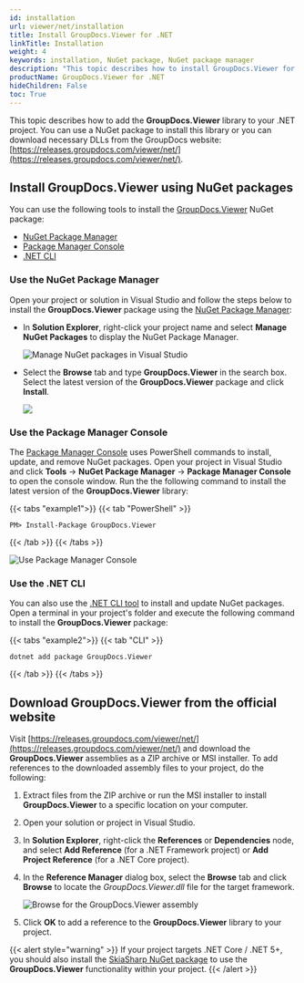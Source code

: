 ```yaml
---
id: installation
url: viewer/net/installation
title: Install GroupDocs.Viewer for .NET
linkTitle: Installation
weight: 4
keywords: installation, NuGet package, NuGet package manager
description: "This topic describes how to install GroupDocs.Viewer for .NET."
productName: GroupDocs.Viewer for .NET
hideChildren: False
toc: True
---
```

This topic describes how to add the **GroupDocs.Viewer** library to your .NET project. You can use a NuGet package to install this library or you can download necessary DLLs from the GroupDocs website: [https://releases.groupdocs.com/viewer/net/](https://releases.groupdocs.com/viewer/net/).

## Install GroupDocs.Viewer using NuGet packages

You can use the following tools to install the [GroupDocs.Viewer](https://www.nuget.org/packages/GroupDocs.Viewer) NuGet package: 

 * [NuGet Package Manager](#use-the-nuget-package-manager-in-visual-studio)
 * [Package Manager Console](#use-the-package-manager-console-in-visual-studio)
 * [.NET CLI](#use-the-net-cli)

### Use the NuGet Package Manager

Open your project or solution in Visual Studio and follow the steps below to install the **GroupDocs.Viewer** package using the [NuGet Package Manager](https://learn.microsoft.com/en-us/nuget/consume-packages/install-use-packages-visual-studio):

* In **Solution Explorer**, right-click your project name and select **Manage NuGet Packages** to display the NuGet Package Manager.

    ![Manage NuGet packages in Visual Studio](/viewer/net/images/getting-started/installation/manage-nuget-packages.png)

* Select the **Browse** tab and type **GroupDocs.Viewer** in the search box. Select the latest version of the **GroupDocs.Viewer** package and click **Install**.

    ![](/viewer/net/images/getting-started/installation/install-nuget-package.png)

### Use the Package Manager Console

The [Package Manager Console](https://learn.microsoft.com/en-us/nuget/consume-packages/install-use-packages-powershell) uses PowerShell commands to install, update, and remove NuGet packages. Open your project in Visual Studio and click **Tools** -> **NuGet Package Manager** -> **Package Manager Console** to open the console window. Run the the following command to install the latest version of the **GroupDocs.Viewer** library:

{{< tabs "example1">}}
{{< tab "PowerShell" >}}
```
PM> Install-Package GroupDocs.Viewer
```
{{< /tab >}}
{{< /tabs >}}

![Use Package Manager Console ](/viewer/net/images/getting-started/installation/package-manager-console.png)

### Use the .NET CLI

You can also use the [.NET CLI tool](https://docs.microsoft.com/en-us/dotnet/core/tools/) to install and update NuGet packages. Open a terminal in your project's folder and execute the following command to install the **GroupDocs.Viewer** package:

{{< tabs "example2">}}
{{< tab "CLI" >}}
```
dotnet add package GroupDocs.Viewer
```
{{< /tab >}}
{{< /tabs >}}

## Download GroupDocs.Viewer from the official website

Visit [https://releases.groupdocs.com/viewer/net/](https://releases.groupdocs.com/viewer/net/) and download the **GroupDocs.Viewer** assemblies as a ZIP archive or MSI installer. To add references to the downloaded assembly files to your project, do the following:

1. Extract files from the ZIP archive or run the MSI installer to install **GroupDocs.Viewer** to a specific location on your computer.
2. Open your solution or project in Visual Studio.
3. In **Solution Explorer**, right-click the **References** or **Dependencies** node, and select **Add Reference** (for a .NET Framework project) or **Add Project Reference** (for a .NET Core project).
4. In the **Reference Manager** dialog box, select the **Browse** tab and click **Browse** to locate the _GroupDocs.Viewer.dll_ file for the target framework.

    ![Browse for the GroupDocs.Viewer assembly](/viewer/net/images/getting-started/installation/browse-for-groupdocs-dll.png)

5. Click **OK** to add a reference to the **GroupDocs.Viewer** library to your project.

{{< alert style="warning" >}}
If your project targets .NET Core / .NET 5+, you should also install the [SkiaSharp NuGet package](https://www.nuget.org/packages/SkiaSharp/) to use the **GroupDocs.Viewer** functionality within your project.
{{< /alert >}}

